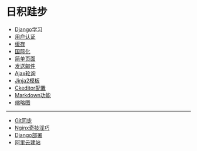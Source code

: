 日积跬步
===
+ [Django学习](Web)
+ [用户认证](Auth)
+ [缓存](Cache)
+ [国际化](I18N)
+ [简单页面](Flatpage)
+ [发送邮件](Email)
+ [Ajax轮询](Ajax)
+ [Jinja2模板](Jinja2)
+ [Ckeditor配置](Ckeditor)
+ [Markdown功能](Markdown)
+ [缩略图](Thumb)
-------
+ [Git同步](Git)
+ [Nginx奇技淫巧](Nginx)
+ [Django部署](Deploy)
+ [阿里云建站](aliyun)
